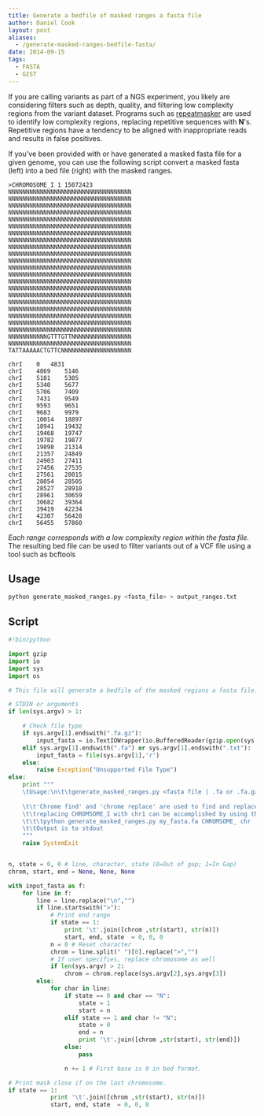 ```yaml
---
title: Generate a bedfile of masked ranges a fasta file
author: Daniel Cook
layout: post
aliases:
  - /generate-masked-ranges-bedfile-fasta/
date: 2014-09-15
tags:
  - FASTA
  - GIST
---
```

If you are calling variants as part of a <acronym name="Next Generation Sequencing">NGS</acronym> experiment, you likely are considering filters such as depth, quality, and filtering low complexity regions from the variant dataset. Programs such as [repeatmasker][1] are used to identify low complexity regions, replacing repetitive sequences with **N**'s. Repetitive regions have a tendency to be aligned with inappropriate reads and results in false positives.

If you've been provided with or have generated a masked fasta file for a given genome, you can use the following script convert a masked fasta (left) into a bed file (right) with the masked ranges.

```>
>CHROMOSOME_I 1 15072423
NNNNNNNNNNNNNNNNNNNNNNNNNNNNNNNNNNN
NNNNNNNNNNNNNNNNNNNNNNNNNNNNNNNNNNN
NNNNNNNNNNNNNNNNNNNNNNNNNNNNNNNNNNN
NNNNNNNNNNNNNNNNNNNNNNNNNNNNNNNNNNN
NNNNNNNNNNNNNNNNNNNNNNNNNNNNNNNNNNN
NNNNNNNNNNNNNNNNNNNNNNNNNNNNNNNNNNN
NNNNNNNNNNNNNNNNNNNNNNNNNNNNNNNNNNN
NNNNNNNNNNNNNNNNNNNNNNNNNNNNNNNNNNN
NNNNNNNNNNNNNNNNNNNNNNNNNNNNNNNNNNN
NNNNNNNNNNNNNNNNNNNNNNNNNNNNNNNNNNN
NNNNNNNNNNNNNNNNNNNNNNNNNNNNNNNNNNN
NNNNNNNNNNNNNNNNNNNNNNNNNNNNNNNNNNN
NNNNNNNNNNNNNNNNNNNNNNNNNNNNNNNNNNN
NNNNNNNNNNNNNNNNNNNNNNNNNNNNNNNNNNN
NNNNNNNNNNNNNNNNNNNNNNNNNNNNNNNNNNN
NNNNNNNNNNNNNNNNNNNNNNNNNNNNNNNNNNN
NNNNNNNNNNNNNNNNNNNNNNNNNNNNNNNNNNN
NNNNNNNNNNNNNNNNNNNNNNNNNNNNNNNNNNN
NNNNNNNNNNNNNNNNNNNNNNNNNNNNNNNNNNN
NNNNNNNNNNNNNNNNNNNNNNNNNNNNNNNNNNN
NNNNNNNNNNNNNNNNNNNNNNNNNNNNNNNNNNN
NNNNNNNNNNNGTTTGTTNNNNNNNNNNNNNNNNN
NNNNNNNNNNNNNNNNNNNNNNNNNNNNNNNNNNN
TATTAAAAACTGTTCNNNNNNNNNNNNNNNNNNNN
```
  
```text
chrI    0   4831
chrI    4869    5146
chrI    5181    5305
chrI    5340    5677
chrI    5706    7409
chrI    7431    9549
chrI    9593    9651
chrI    9683    9979
chrI    10014   18897
chrI    18941   19432
chrI    19468   19747
chrI    19782   19877
chrI    19898   21314
chrI    21357   24849
chrI    24903   27411
chrI    27456   27535
chrI    27561   28015
chrI    28054   28505
chrI    28527   28918
chrI    28961   30659
chrI    30682   39364
chrI    39419   42234
chrI    42307   56428
chrI    56455   57860
```

_Each range corresponds with a low complexity region within the fasta file._ The resulting bed file can be used to filter variants out of a VCF file using a tool such as bcftools

## Usage

```bash
python generate_masked_ranges.py <fasta_file> > output_ranges.txt
```

## Script

```python
#!bin/python

import gzip
import io
import sys
import os

# This file will generate a bedfile of the masked regions a fasta file.

# STDIN or arguments
if len(sys.argv) > 1:

    # Check file type
    if sys.argv[1].endswith(".fa.gz"):
        input_fasta = io.TextIOWrapper(io.BufferedReader(gzip.open(sys.argv[1])))
    elif sys.argv[1].endswith(".fa") or sys.argv[1].endswith(".txt"):
        input_fasta = file(sys.argv[1],'r')
    else:
        raise Exception("Unsupported File Type")
else:
    print """
    \tUsage:\n\t\tgenerate_masked_ranges.py <fasta file | .fa or .fa.gz> <chrome find> <chrome replace>
    
    \t\t'Chrome find' and 'chrome replace' are used to find and replace the name of a chromsome. For example,
    \t\treplacing CHROMSOME_I with chr1 can be accomplished by using the command as follows:
    \t\t\tpython generate_masked_ranges.py my_fasta.fa CHROMSOME_ chr
    \t\tOutput is to stdout
    """
    raise SystemExit


n, state = 0, 0 # line, character, state (0=Out of gap; 1=In Gap)
chrom, start, end = None, None, None

with input_fasta as f:
    for line in f:
        line = line.replace("\n","")
        if line.startswith(">"):
            # Print end range
            if state == 1:
                print '\t'.join([chrom ,str(start), str(n)])
                start, end, state  = 0, 0, 0
            n = 0 # Reset character
            chrom = line.split(" ")[0].replace(">","")
            # If user specifies, replace chromosome as well
            if len(sys.argv) > 2:
                chrom = chrom.replace(sys.argv[2],sys.argv[3])
        else:
            for char in line:
                if state == 0 and char == "N":
                    state = 1
                    start = n
                elif state == 1 and char != "N":
                    state = 0
                    end = n
                    print '\t'.join([chrom ,str(start), str(end)])
                else:
                    pass

                n += 1 # First base is 0 in bed format.

# Print mask close if on the last chromosome.
if state == 1:
            print '\t'.join([chrom ,str(start), str(n)])
            start, end, state  = 0, 0, 0
```

 [1]: http://www.repeatmasker.org/